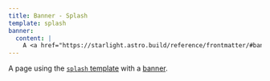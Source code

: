 ```yaml
---
title: Banner - Splash
template: splash
banner:
  content: |
    A <a href="https://starlight.astro.build/reference/frontmatter/#banner">banner</a> displaying an announcement at the top of the page that can include HTML for links or other content.
---
```


A page using the [`splash` template](https://starlight.astro.build/reference/frontmatter/#template) with a [banner](https://starlight.astro.build/reference/frontmatter/#banner).
